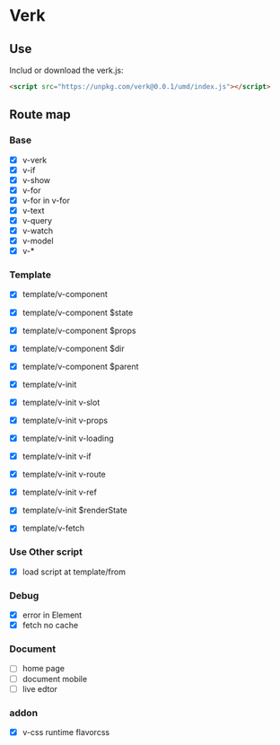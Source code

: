 # Verk

## Use

Includ or download the verk.js:

```html
<script src="https://unpkg.com/verk@0.0.1/umd/index.js"></script>
```

## Route map

### Base

- [x] v-verk
- [x] v-if
- [x] v-show
- [x] v-for
- [x] v-for in v-for
- [x] v-text
- [x] v-query
- [x] v-watch
- [x] v-model
- [x] v-*

### Template

- [x] template/v-component
- [x] template/v-component $state
- [x] template/v-component $props
- [x] template/v-component $dir
- [x] template/v-component $parent

- [x] template/v-init
- [x] template/v-init v-slot
- [x] template/v-init v-props
- [x] template/v-init v-loading
- [x] template/v-init v-if
- [x] template/v-init v-route
- [x] template/v-init v-ref
- [x] template/v-init $renderState

- [x] template/v-fetch


### Use Other script

- [x] load script at template/from

### Debug

- [x] error in Element
- [x] fetch no cache

### Document

- [ ] home page
- [ ] document mobile
- [ ] live edtor

### addon

- [x] v-css runtime flavorcss